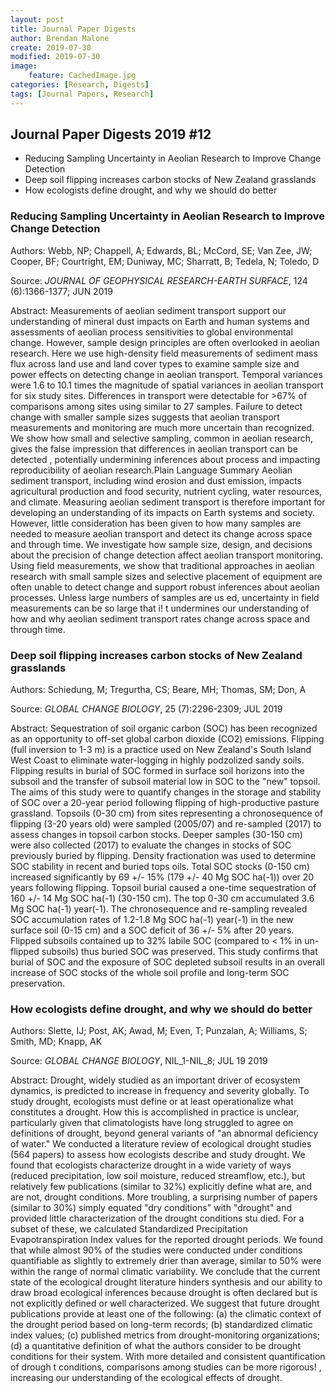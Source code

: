 ```yaml
---
layout: post
title: Journal Paper Digests
author: Brendan Malone
create: 2019-07-30
modified: 2019-07-30
image:
    feature: CachedImage.jpg
categories: [Research, Digests]
tags: [Journal Papers, Research]
---
```


## Journal Paper Digests 2019 #12


* Reducing Sampling Uncertainty in Aeolian Research to Improve Change Detection
* Deep soil flipping increases carbon stocks of New Zealand grasslands
* How ecologists define drought, and why we should do better





<!--more-->

### Reducing Sampling Uncertainty in Aeolian Research to Improve Change Detection

Authors:
Webb, NP; Chappell, A; Edwards, BL; McCord, SE; Van Zee, JW; Cooper, BF;
Courtright, EM; Duniway, MC; Sharratt, B; Tedela, N; Toledo, D

Source:
*JOURNAL OF GEOPHYSICAL RESEARCH-EARTH SURFACE*, 124 (6):1366-1377; JUN 2019 

Abstract:
Measurements of aeolian sediment transport support our understanding of mineral dust impacts on Earth and human systems and assessments of aeolian process sensitivities to global environmental change. However, sample design principles are often overlooked in aeolian research. Here we use high-density field measurements of sediment mass flux across land use and land cover types to examine sample size and power effects on detecting change in aeolian transport. Temporal variances were 1.6 to 10.1 times the magnitude of spatial variances in aeolian transport for six study sites. Differences in transport were detectable for >67% of comparisons among sites using similar to 27 samples. Failure to detect change with smaller sample sizes suggests that aeolian transport measurements and monitoring are much more uncertain than recognized. We show how small and selective sampling, common in aeolian research, gives the false impression that differences in aeolian transport can be detected
 , potentially undermining inferences about process and impacting reproducibility of aeolian research.Plain Language Summary Aeolian sediment transport, including wind erosion and dust emission, impacts agricultural production and food security, nutrient cycling, water resources, and climate. Measuring aeolian sediment transport is therefore important for developing an understanding of its impacts on Earth systems and society. However, little consideration has been given to how many samples are needed to measure aeolian transport and detect its change across space and through time. We investigate how sample size, design, and decisions about the precision of change detection affect aeolian transport monitoring. Using field measurements, we show that traditional approaches in aeolian research with small sample sizes and selective placement of equipment are often unable to detect change and support robust inferences about aeolian processes. Unless large numbers of samples are us
 ed, uncertainty in field measurements can be so large that i!
 t undermines our understanding of how and why aeolian sediment transport rates change across space and through time.
 
 
### Deep soil flipping increases carbon stocks of New Zealand grasslands

Authors:
Schiedung, M; Tregurtha, CS; Beare, MH; Thomas, SM; Don, A

Source:
*GLOBAL CHANGE BIOLOGY*, 25 (7):2296-2309; JUL 2019 

Abstract:
Sequestration of soil organic carbon (SOC) has been recognized as an opportunity to off-set global carbon dioxide (CO2) emissions. Flipping (full inversion to 1-3 m) is a practice used on New Zealand's South Island West Coast to eliminate water-logging in highly podzolized sandy soils. Flipping results in burial of SOC formed in surface soil horizons into the subsoil and the transfer of subsoil material low in SOC to the "new" topsoil. The aims of this study were to quantify changes in the storage and stability of SOC over a 20-year period following flipping of high-productive pasture grassland. Topsoils (0-30 cm) from sites representing a chronosequence of flipping (3-20 years old) were sampled (2005/07) and re-sampled (2017) to assess changes in topsoil carbon stocks. Deeper samples (30-150 cm) were also collected (2017) to evaluate the changes in stocks of SOC previously buried by flipping. Density fractionation was used to determine SOC stability in recent and buried tops
 oils. Total SOC stocks (0-150 cm) increased significantly by 69 +/- 15% (179 +/- 40 Mg SOC ha(-1)) over 20 years following flipping. Topsoil burial caused a one-time sequestration of 160 +/- 14 Mg SOC ha(-1) (30-150 cm). The top 0-30 cm accumulated 3.6 Mg SOC ha(-1) year(-1). The chronosequence and re-sampling revealed SOC accumulation rates of 1.2-1.8 Mg SOC ha(-1) year(-1) in the new surface soil (0-15 cm) and a SOC deficit of 36 +/- 5% after 20 years. Flipped subsoils contained up to 32% labile SOC (compared to < 1% in un-flipped subsoils) thus buried SOC was preserved. This study confirms that burial of SOC and the exposure of SOC depleted subsoil results in an overall increase of SOC stocks of the whole soil profile and long-term SOC preservation.
 
 
### How ecologists define drought, and why we should do better

Authors:
Slette, IJ; Post, AK; Awad, M; Even, T; Punzalan, A; Williams, S; Smith,
MD; Knapp, AK

Source:
*GLOBAL CHANGE BIOLOGY*, NIL_1-NIL_8; JUL 19 2019 

Abstract:
Drought, widely studied as an important driver of ecosystem dynamics, is predicted to increase in frequency and severity globally. To study drought, ecologists must define or at least operationalize what constitutes a drought. How this is accomplished in practice is unclear, particularly given that climatologists have long struggled to agree on definitions of drought, beyond general variants of "an abnormal deficiency of water." We conducted a literature review of ecological drought studies (564 papers) to assess how ecologists describe and study drought. We found that ecologists characterize drought in a wide variety of ways (reduced precipitation, low soil moisture, reduced streamflow, etc.), but relatively few publications (similar to 32%) explicitly define what are, and are not, drought conditions. More troubling, a surprising number of papers (similar to 30%) simply equated "dry conditions" with "drought" and provided little characterization of the drought conditions stu
 died. For a subset of these, we calculated Standardized Precipitation Evapotranspiration Index values for the reported drought periods. We found that while almost 90% of the studies were conducted under conditions quantifiable as slightly to extremely drier than average, similar to 50% were within the range of normal climatic variability. We conclude that the current state of the ecological drought literature hinders synthesis and our ability to draw broad ecological inferences because drought is often declared but is not explicitly defined or well characterized. We suggest that future drought publications provide at least one of the following: (a) the climatic context of the drought period based on long-term records; (b) standardized climatic index values; (c) published metrics from drought-monitoring organizations; (d) a quantitative definition of what the authors consider to be drought conditions for their system. With more detailed and consistent quantification of drough
 t conditions, comparisons among studies can be more rigorous!
 , increasing our understanding of the ecological effects of drought.



